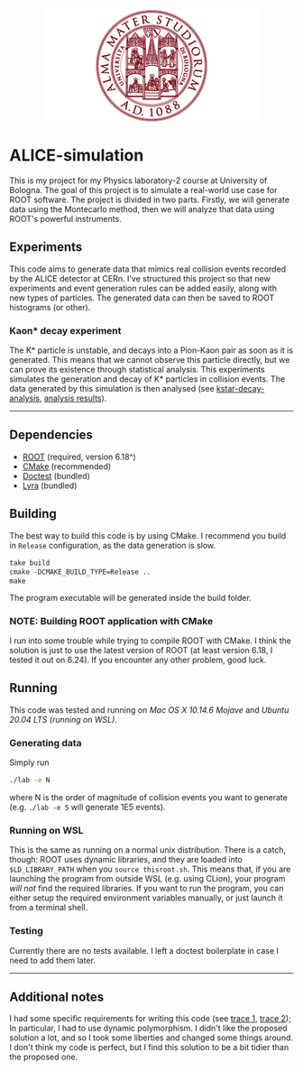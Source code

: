 <div align="center">
  <img alt="Alma Mater Studiorum Logo" src="assets/unibo-logo.png">
</div>

# ALICE-simulation
This is my project for my Physics laboratory-2 course at University of Bologna.
The goal of this project is to simulate a real-world use case for ROOT software.
The project is divided in two parts. Firstly, we will generate data using the
Montecarlo method, then we will analyze that data using ROOT's powerful
instruments.

## Experiments
This code aims to generate data that mimics real collision events recorded by
the ALICE detector at CERn. I've structured this project so that new experiments
and event generation rules can be added easily, along with new types of
particles. The generated data can then be saved to ROOT histograms (or other).

### Kaon* decay experiment
The K* particle is unstable, and decays into a Pion-Kaon pair as soon
as it is generated. This means that we cannot observe this particle directly,
but we can prove its existence through statistical analysis. This experiments
simulates the generation and decay of K* particles in collision events. The data
generated by this simulation is then analysed (see [kstar-decay-analysis][1], [analysis results][2]).

--------------------------------------------------------------------------------

## Dependencies
- [ROOT](https://root.cern/) (required, version 6.18^)
- [CMake](https://cmake.org/) (recommended)
- [Doctest](https://github.com/onqtam/doctest) (bundled)
- [Lyra](https://github.com/bfgroup/Lyra) (bundled)

## Building
The best way to build this code is by using CMake. I recommend you build in
`Release` configuration, as the data generation is slow.
```shell
take build
cmake -DCMAKE_BUILD_TYPE=Release ..
make
```
The program executable will be generated inside the build folder.

### NOTE: Building ROOT application with CMake
I run into some trouble while trying to compile ROOT with CMake.
I think the solution is just to use the latest version of ROOT (at least
version 6.18, I tested it out on 6.24). If you encounter any other problem,
good luck.

## Running
This code was tested and running on _Mac OS X 10.14.6 Mojave_ and
_Ubuntu 20.04 LTS (running on WSL)_.

### Generating data
Simply run
```bash
./lab -e N
```
where N is the order of magnitude of collision events you want to generate
(e.g. `./lab -e 5` will generate 1E5 events).

### Running on WSL
This is the same as running on a normal unix distribution. There is a catch,
though: ROOT uses dynamic libraries, and they are loaded into `$LD_LIBRARY_PATH`
when you `source thisroot.sh`. This means that, if you are launching the program
from outside WSL (e.g. using CLion), your program _will not_ find the required
libraries. If you want to run the program, you can either setup the required
environment variables manually, or just launch it from a terminal shell.

### Testing
Currently there are no tests available. I left a doctest boilerplate in case I
need to add them later.

--------------------------------------------------------------------------------

## Additional notes
I had some specific requirements for writing this code (see [trace 1][A],
[trace 2][B]); In particular, I had to use dynamic polymorphism. I didn't like
the proposed solution a lot, and so I took some liberties and changed some
things around. I don't think my code is perfect, but I find this solution to be
a bit tidier than the proposed one.

[1]: https://github.com/P2-718na/kstar-decay-analysis
[2]: https://github.com/P2-718na/kstar-decay-analysis/blob/master/notebooks/kstar-decay.ipynb

[A]: assets/trace.pdf
[B]: assets/trace2.pdf
